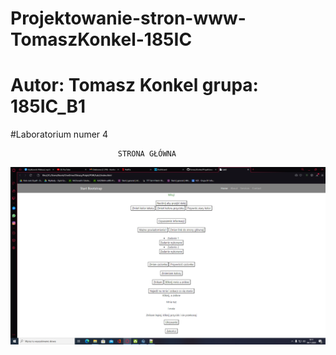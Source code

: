 # Projektowanie-stron-www-TomaszKonkel-185IC
# Autor: Tomasz Konkel grupa: 185IC_B1

#Laboratorium numer 4

							STRONA GŁÓWNA

![alt text](https://github.com/TomaszKonkel/Projektowanie-stron-www-TomaszKonkel-185IC/blob/main/Lab2/Wygl%C4%85d.PNG)						
